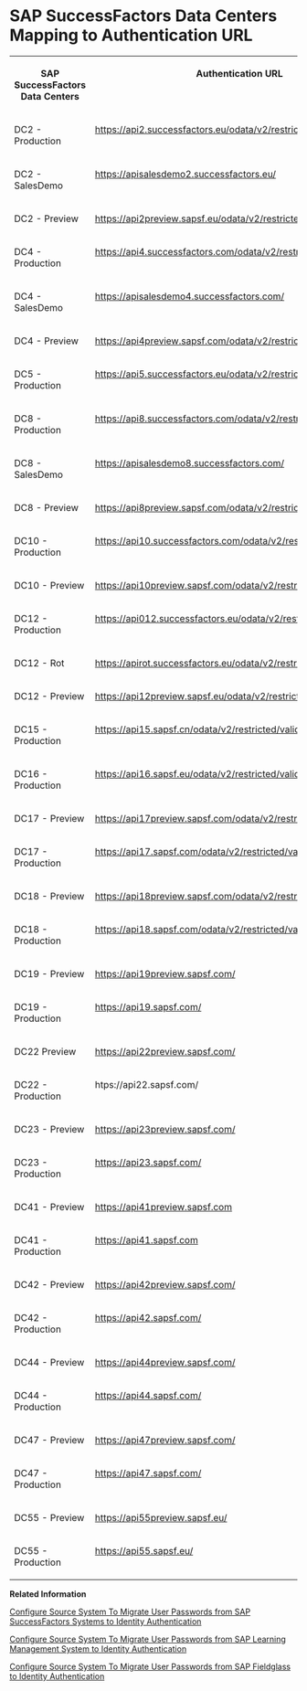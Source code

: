 <!-- loiof38bb6bec89744f5ab059b591ddb36d4 -->

# SAP SuccessFactors Data Centers Mapping to Authentication URL


<table>
<tr>
<th valign="top">

SAP SuccessFactors Data Centers



</th>
<th valign="top">

Authentication URL



</th>
</tr>
<tr>
<td valign="top">

DC2 - Production



</td>
<td valign="top">

https://api2.successfactors.eu/odata/v2/restricted/validateUser



</td>
</tr>
<tr>
<td valign="top">

DC2 - SalesDemo



</td>
<td valign="top">

https://apisalesdemo2.successfactors.eu/



</td>
</tr>
<tr>
<td valign="top">

DC2 - Preview



</td>
<td valign="top">

https://api2preview.sapsf.eu/odata/v2/restricted/validateUser



</td>
</tr>
<tr>
<td valign="top">

DC4 - Production



</td>
<td valign="top">

https://api4.successfactors.com/odata/v2/restricted/validateUser



</td>
</tr>
<tr>
<td valign="top">

DC4 - SalesDemo



</td>
<td valign="top">

https://apisalesdemo4.successfactors.com/



</td>
</tr>
<tr>
<td valign="top">

DC4 - Preview



</td>
<td valign="top">

https://api4preview.sapsf.com/odata/v2/restricted/validateUser



</td>
</tr>
<tr>
<td valign="top">

DC5 - Production



</td>
<td valign="top">

https://api5.successfactors.eu/odata/v2/restricted/validateUser



</td>
</tr>
<tr>
<td valign="top">

DC8 - Production



</td>
<td valign="top">

https://api8.successfactors.com/odata/v2/restricted/validateUser



</td>
</tr>
<tr>
<td valign="top">

DC8 - SalesDemo



</td>
<td valign="top">

https://apisalesdemo8.successfactors.com/



</td>
</tr>
<tr>
<td valign="top">

DC8 - Preview



</td>
<td valign="top">

https://api8preview.sapsf.com/odata/v2/restricted/validateUser



</td>
</tr>
<tr>
<td valign="top">

DC10 - Production



</td>
<td valign="top">

https://api10.successfactors.com/odata/v2/restricted/validateUser



</td>
</tr>
<tr>
<td valign="top">

DC10 - Preview



</td>
<td valign="top">

https://api10preview.sapsf.com/odata/v2/restricted/validateUser



</td>
</tr>
<tr>
<td valign="top">

DC12 - Production



</td>
<td valign="top">

https://api012.successfactors.eu/odata/v2/restricted/validateUser



</td>
</tr>
<tr>
<td valign="top">

DC12 - Rot



</td>
<td valign="top">

https://apirot.successfactors.eu/odata/v2/restricted/validateUser



</td>
</tr>
<tr>
<td valign="top">

DC12 - Preview



</td>
<td valign="top">

https://api12preview.sapsf.eu/odata/v2/restricted/validateUser



</td>
</tr>
<tr>
<td valign="top">

DC15 - Production



</td>
<td valign="top">

https://api15.sapsf.cn/odata/v2/restricted/validateUser



</td>
</tr>
<tr>
<td valign="top">

DC16 - Production



</td>
<td valign="top">

https://api16.sapsf.eu/odata/v2/restricted/validateUser



</td>
</tr>
<tr>
<td valign="top">

DC17 - Preview



</td>
<td valign="top">

https://api17preview.sapsf.com/odata/v2/restricted/validateUser



</td>
</tr>
<tr>
<td valign="top">

DC17 - Production



</td>
<td valign="top">

https://api17.sapsf.com/odata/v2/restricted/validateUser



</td>
</tr>
<tr>
<td valign="top">

DC18 - Preview



</td>
<td valign="top">

https://api18preview.sapsf.com/odata/v2/restricted/validateUser



</td>
</tr>
<tr>
<td valign="top">

DC18 - Production



</td>
<td valign="top">

https://api18.sapsf.com/odata/v2/restricted/validateUser



</td>
</tr>
<tr>
<td valign="top">

DC19 - Preview



</td>
<td valign="top">

https://api19preview.sapsf.com/



</td>
</tr>
<tr>
<td valign="top">

DC19 - Production



</td>
<td valign="top">

https://api19.sapsf.com/



</td>
</tr>
<tr>
<td valign="top">

DC22 Preview



</td>
<td valign="top">

https://api22preview.sapsf.com/



</td>
</tr>
<tr>
<td valign="top">

DC22 - Production



</td>
<td valign="top">

htps://api22.sapsf.com/



</td>
</tr>
<tr>
<td valign="top">

DC23 - Preview



</td>
<td valign="top">

https://api23preview.sapsf.com/



</td>
</tr>
<tr>
<td valign="top">

DC23 - Production



</td>
<td valign="top">

https://api23.sapsf.com/



</td>
</tr>
<tr>
<td valign="top">

DC41 - Preview



</td>
<td valign="top">

https://api41preview.sapsf.com



</td>
</tr>
<tr>
<td valign="top">

DC41 - Production



</td>
<td valign="top">

https://api41.sapsf.com



</td>
</tr>
<tr>
<td valign="top">

DC42 - Preview



</td>
<td valign="top">

https://api42preview.sapsf.com/



</td>
</tr>
<tr>
<td valign="top">

DC42 - Production



</td>
<td valign="top">

https://api42.sapsf.com/



</td>
</tr>
<tr>
<td valign="top">

DC44 - Preview



</td>
<td valign="top">

https://api44preview.sapsf.com/



</td>
</tr>
<tr>
<td valign="top">

DC44 - Production



</td>
<td valign="top">

https://api44.sapsf.com/



</td>
</tr>
<tr>
<td valign="top">

DC47 - Preview



</td>
<td valign="top">

https://api47preview.sapsf.com/



</td>
</tr>
<tr>
<td valign="top">

DC47 - Production



</td>
<td valign="top">

https://api47.sapsf.com/



</td>
</tr>
<tr>
<td valign="top">

DC55 - Preview



</td>
<td valign="top">

https://api55preview.sapsf.eu/



</td>
</tr>
<tr>
<td valign="top">

DC55 - Production



</td>
<td valign="top">

https://api55.sapsf.eu/



</td>
</tr>
</table>

**Related Information**  


[Configure Source System To Migrate User Passwords from SAP SuccessFactors Systems to Identity Authentication](configure-source-system-to-migrate-user-passwords-from-sap-successfactors-systems-to-iden-671d2e6.md)

[Configure Source System To Migrate User Passwords from SAP Learning Management System to Identity Authentication](configure-source-system-to-migrate-user-passwords-from-sap-learning-management-system-to-0d85eb7.md)

[Configure Source System To Migrate User Passwords from SAP Fieldglass to Identity Authentication](configure-source-system-to-migrate-user-passwords-from-sap-fieldglass-to-identity-authent-b0c7ec8.md)

